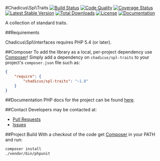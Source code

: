 #Chadicus\Spl\Traits
[![Build Status](http://img.shields.io/travis/chadicus/spl-traits-php.svg?style=flat)](https://travis-ci.org/chadicus/spl-traits-php)
[![Code Quality](http://img.shields.io/scrutinizer/g/chadicus/spl-traits-php.svg?style=flat)](https://scrutinizer-ci.com/g/chadicus/spl-traits-php/)
[![Coverage Status](https://coveralls.io/repos/chadicus/spl-traits-php/badge.svg?branch=master&service=github)](https://coveralls.io/github/chadicus/spl-traits-php?branch=master)
[![Latest Stable Version](http://img.shields.io/packagist/v/chadicus/spl-traits.svg?style=flat)](https://packagist.org/packages/chadicus/spl-traits)
[![Total Downloads](http://img.shields.io/packagist/dt/chadicus/spl-traits.svg?style=flat)](https://packagist.org/packages/chadicus/spl-traits)
[![License](http://img.shields.io/packagist/l/chadicus/spl-traits.svg?style=flat)](https://packagist.org/packages/chadicus/spl-traits)
[![Documentation](https://img.shields.io/badge/reference-phpdoc-blue.svg?style=flat)](http://chadicus.github.io/spl-traits-php)

A collection of standard traits.

##Requirements

Chadicus\Spl\Interfaces requires PHP 5.4 (or later).

##Composer
To add the library as a local, per-project dependency use [Composer](http://getcomposer.org)! Simply add a dependency on `chadicus/spl-traits` to your project's `composer.json` file such as:

```json
{
    "require": {
        "chadicus/spl-traits": "~1.0"
    }
}
```
##Documentation
PHP docs for the project can be found [here](http://chadicus.github.io/spl-traits-php).

##Contact
Developers may be contacted at:

 * [Pull Requests](https://github.com/chadicus/spl-traits-php/pulls)
 * [Issues](https://github.com/chadicus/spl-traits-php/issues)

##Project Build
With a checkout of the code get [Composer](http://getcomposer.org) in your PATH and run:

```sh
composer install
./vendor/bin/phpunit
```
